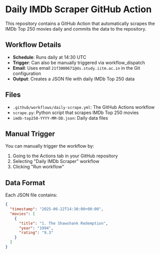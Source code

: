 # Daily IMDb Scraper GitHub Action

This repository contains a GitHub Action that automatically scrapes the IMDb Top 250 movies daily and commits the data to the repository.

## Workflow Details

- **Schedule**: Runs daily at 14:30 UTC
- **Trigger**: Can also be manually triggered via workflow_dispatch
- **Email**: Uses email `21f3000671@ds.study.iitm.ac.in` in the Git configuration
- **Output**: Creates a JSON file with daily IMDb Top 250 data

## Files

- `.github/workflows/daily-scrape.yml`: The GitHub Actions workflow
- `scrape.py`: Python script that scrapes IMDb Top 250 movies
- `imdb-top250-YYYY-MM-DD.json`: Daily data files

## Manual Trigger

You can manually trigger the workflow by:
1. Going to the Actions tab in your GitHub repository
2. Selecting "Daily IMDb Scraper" workflow
3. Clicking "Run workflow"

## Data Format

Each JSON file contains:
```json
{
  "timestamp": "2025-06-22T14:30:00+00:00",
  "movies": [
    {
      "title": "1. The Shawshank Redemption",
      "year": "1994",
      "rating": "9.3"
    }
  ]
}
```
